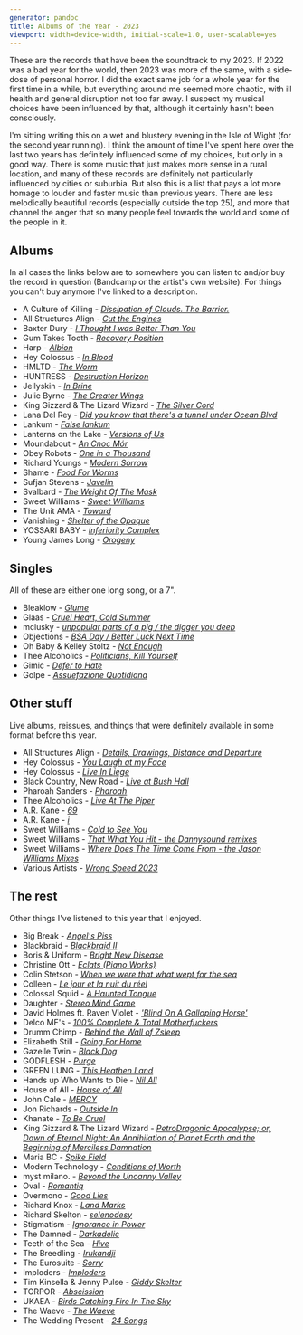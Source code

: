 ```yaml
---
generator: pandoc
title: Albums of the Year - 2023
viewport: width=device-width, initial-scale=1.0, user-scalable=yes
---
```


These are the records that have been the soundtrack to my 2023. If 2022 was a bad year for the world, then 2023 was more of the same, with a side-dose of personal horror. I did the exact same job for a whole year for the first time in a while, but everything around me seemed more chaotic, with ill health and general disruption not too far away. I suspect my musical choices have been influenced by that, although it certainly hasn't been consciously.

I'm sitting writing this on a wet and blustery evening in the Isle of Wight (for the second year running). I think the amount of time I've spent here over the last two years has definitely influenced some of my choices, but only in a good way. There is some music that just makes more sense in a rural location, and many of these records are definitely not particularly influenced by cities or suburbia. But also this is a list that pays a lot more homage to louder and faster music than previous years. There are less melodically beautiful records (especially outside the top 25), and more that channel the anger that so many people feel towards the world and some of the people in it.

## Albums

In all cases the links below are to somewhere you can listen to and/or buy the record in question (Bandcamp or the artist's own website). For things you can't buy anymore I've linked to a description.

* A Culture of Killing - [_Dissipation of Clouds. The Barrier._](https://acultureofkilling.bandcamp.com/album/dissipation-of-clouds-the-barrier)
* All Structures Align - [_Cut the Engines_](https://allstructuresalign.bandcamp.com/album/cut-the-engines)
* Baxter Dury - [_I Thought I was Better Than You_](https://baxterdury.bandcamp.com/album/i-thought-i-was-better-than-you)
* Gum Takes Tooth - [_Recovery Position_](https://gumtakestooth.bandcamp.com/album/recovery-position)
* Harp - [_Albion_](https://harpband.bandcamp.com/album/albion)
* Hey Colossus - [_In Blood_](https://heycolossus.bandcamp.com/album/in-blood)
* HMLTD - [_The Worm_](https://hmltd.bandcamp.com/album/the-worm)
* HUNTRESS - [_Destruction Horizon_](https://brawlrecords.bandcamp.com/album/destruction-horizon-2)
* Jellyskin - [_In Brine_](https://jellyskin.bandcamp.com/album/in-brine)
* Julie Byrne - [_The Greater Wings_](https://juliembyrne.bandcamp.com/album/the-greater-wings)
* King Gizzard & The Lizard Wizard - [_The Silver Cord_](https://kinggizzard.bandcamp.com/album/the-silver-cord)
* Lana Del Rey - [_Did you know that there's a tunnel under Ocean Blvd_](https://www.theguardian.com/music/2023/dec/15/the-50-best-albums-of-2023-no-6-lana-del-rey-did-you-know-that-theres-a-tunnel-under-ocean-blvd)
* Lankum - [_False lankum_](https://lankum.bandcamp.com/album/false-lankum)
* Lanterns on the Lake - [_Versions of Us_](https://lanternsonthelake.bandcamp.com/album/versions-of-us)
* Moundabout - [_An Cnoc Mór_](https://moundabout.bandcamp.com/album/an-cnoc-m-r)
* Obey Robots - [_One in a Thousand_](https://penfriendrocks.bandcamp.com/album/one-in-a-thousand-2)
* Richard Youngs - [_Modern Sorrow_](https://blacktruffle.bandcamp.com/album/modern-sorrow)
* Shame - [_Food For Worms_](https://shamebanduk.bandcamp.com/album/food-for-worms)
* Sufjan Stevens - [_Javelin_](https://sufjanstevens.bandcamp.com/album/javelin)
* Svalbard - [_The Weight Of The Mask_](https://svalbard.bandcamp.com/album/the-weight-of-the-mask)
* Sweet Williams - [_Sweet Williams_](https://sweetwilliams.bandcamp.com/album/sweet-williams-2)
* The Unit AMA - [_Toward_](https://theunitama.bandcamp.com/album/toward)
* Vanishing - [_Shelter of the Opaque_](https://thequietus.com/articles/33357-vanishing-interview)
* YOSSARI BABY - [_Inferiority Complex_](https://yossaribaby.bandcamp.com/album/inferiority-complex)
* Young James Long - [_Orogeny_](https://youngjameslongband.bandcamp.com/album/orogeny-2)

## Singles

All of these are either one long song, or a 7".

* Bleaklow - [_Glume_](https://bleaklownoise.bandcamp.com/album/glume)
* Glaas - [_Cruel Heart, Cold Summer_](https://staticshockrecords.bandcamp.com/album/cruel-heart-cold-summer)
* mclusky - [_unpopular parts of a pig / the digger you deep_](https://mcluskymclusky.bandcamp.com/album/unpopular-parts-of-a-pig-the-digger-you-deep)
* Objections - [_BSA Day / Better Luck Next Time_](https://objections.bandcamp.com/album/bsa-day-better-luck-next-time)
* Oh Baby & Kelley Stoltz - [_Not Enough_](https://state51.greedbag.com/buy/singularity-11-not-enough/)
* Thee Alcoholics - [_Politicians, Kill Yourself_](https://thee-alcoholics.bandcamp.com/album/politicians-kill-yourself)
* Gimic - [_Defer to Hate_](https://gimic.bandcamp.com/album/defer-to-hate)
* Golpe - [_Assuefazione Quotidiana_](https://staticshockrecords.bandcamp.com/album/assuefazione-quotidiana)

## Other stuff

Live albums, reissues, and things that were definitely available in some format before this year.

* All Structures Align - [_Details, Drawings, Distance and Departure_](https://allstructuresalign.bandcamp.com/album/details-drawings-distance-and-departure)
* Hey Colossus - [_You Laugh at my Face_](https://heycolossus.bandcamp.com/album/you-laugh-at-my-face)
* Hey Colossus - [_Live In Liege_](https://heycolossus.bandcamp.com/album/live-in-liege-2)
* Black Country, New Road - [_Live at Bush Hall_](https://blackcountrynewroad.bandcamp.com/album/live-at-bush-hall)
* Pharoah Sanders - [_Pharoah_](https://pharoahsanders.bandcamp.com/album/pharoah)
* Thee Alcoholics - [_Live At The Piper_](https://thee-alcoholics.bandcamp.com/album/live-at-the-piper)
* A.R. Kane - [_69_](https://arkaneband.bandcamp.com/album/69)
* A.R. Kane - [_i_](https://arkaneband.bandcamp.com/album/i)
* Sweet Williams - [_Cold to See You_](https://www.last.fm/music/Sweet+Williams/Cold+to+See+You)
* Sweet Williams - [_That What You Hit - the Dannysound remixes_](https://sweetwilliams.bandcamp.com/album/that-what-you-hit-the-dannysound-remixes)
* Sweet Williams - [_Where Does The Time Come From - the Jason Williams Mixes_](https://sweetwilliams.bandcamp.com/album/where-does-the-time-come-from-the-jason-williams-mixes)
* Various Artists - [_Wrong Speed 2023_](https://wrongspeedrecords.bandcamp.com/album/wrong-speed-2023)

## The rest

Other things I've listened to this year that I enjoyed.


* Big Break - [_Angel's Piss_](https://big-break.bandcamp.com/album/angels-piss)
* Blackbraid - [_Blackbraid II_](https://blackbraid.bandcamp.com/album/blackbraid-ii)
* Boris & Uniform - [_Bright New Disease_](https://boris.bandcamp.com/album/bright-new-disease)
* Christine Ott - [_Eclats (Piano Works)_](https://christineott.bandcamp.com/album/eclats-piano-works)
* Colin Stetson - [_When we were that what wept for the sea_](https://colinstetson.bandcamp.com/album/when-we-were-that-what-wept-for-the-sea)
* Colleen - [_Le jour et la nuit du r​é​el_](https://colleencolleen.bandcamp.com/album/le-jour-et-la-nuit-du-r-el)
* Colossal Squid - [_A Haunted Tongue_](https://adambettscolossalsquid.bandcamp.com/album/a-haunted-tongue)
* Daughter - [_Stereo Mind Game_](https://pitchfork.com/reviews/albums/daughter-stereo-mind-game/)
* David Holmes ft. Raven Violet - [_'Blind On A Galloping Horse'_](https://david-holmes.bandcamp.com/album/david-holmes-ft-raven-violet-blind-on-a-galloping-horse)
* Delco MF's - [_100% Complete & Total Motherfuckers_](https://staticshockrecords.bandcamp.com/album/100-complete-total-motherfuckers)
* Drumm Chimp - [_Behind the Wall of Zsleep_](https://drummchimp.bandcamp.com/album/behind-the-wall-of-zzleep)
* Elizabeth Still - [_Going For Home_](https://estill.bandcamp.com/album/going-for-home)
* Gazelle Twin - [_Black Dog_](https://gazelletwin.bandcamp.com/album/black-dog)
* GODFLESH - [_Purge_](https://godflesh1.bandcamp.com/album/purge)
* GREEN LUNG - [_This Heathen Land_](https://greenlung.bandcamp.com/album/this-heathen-land)
* Hands up Who Wants to Die - [_Nil All_](https://handsupwhowantstodie.bandcamp.com/album/nil-all)
* House of All - [_House of All_](https://houseofall.bandcamp.com/album/house-of-all)
* John Cale - [_MERCY_](https://pitchfork.com/reviews/albums/john-cale-mercy/)
* Jon Richards - [_Outside In_](https://jon-richards.bandcamp.com/album/outside-in)
* Khanate - [_To Be Cruel_](https://khanate.bandcamp.com/album/to-be-cruel)
* King Gizzard & The Lizard Wizard - [_PetroDragonic Apocalypse; or, Dawn of Eternal Night: An Annihilation of Planet Earth and the Beginning of Merciless Damnation_](https://kinggizzard.bandcamp.com/album/petrodragonic-apocalypse-or-dawn-of-eternal-night-an-annihilation-of-planet-earth-and-the-beginning-of-merciless-damnation)
* Maria BC - [_Spike Field_](https://mariabc.bandcamp.com/album/spike-field)
* Modern Technology - [_Conditions of Worth_](https://modern-technology.bandcamp.com/album/conditions-of-worth)
* myst milano. - [_Beyond the Uncanny Valley_](https://mystmilano.bandcamp.com/album/beyond-the-uncanny-valley)
* Oval - [_Romantiq_](https://oval.bandcamp.com/album/romantiq)
* Overmono - [_Good Lies_](https://overmono.bandcamp.com/album/good-lies)
* Richard Knox - [_Land Marks_](https://slowsecret.bandcamp.com/album/land-marks)
* Richard Skelton - [_selenodesy_](https://phantomlimblabel.bandcamp.com/album/selenodesy)
* Stigmatism - [_Ignorance in Power_](https://staticshockrecords.bandcamp.com/album/ignorance-in-power)
* The Damned - [_Darkadelic_](https://www.loudersound.com/reviews/the-damned-darkadelic-album-review)
* Teeth of the Sea - [_Hive_](https://teethofthesea.bandcamp.com/album/hive)
* The Breedling - [_Irukandji_](https://thebreedling.bandcamp.com/album/irukandji)
* The Eurosuite - [_Sorry_](https://humanworth.bandcamp.com/album/sorry)
* Imploders - [_Imploders_](https://staticshockrecords.bandcamp.com/album/imploders)
* Tim Kinsella & Jenny Pulse - [_Giddy Skelter_](https://kinsella-pulse.bandcamp.com/album/giddy-skelter)
* TORPOR - [_Abscission_](https://humanworth.bandcamp.com/album/abscission)
* UKAEA - [_Birds Catching Fire In The Sky_](https://ukaea.bandcamp.com/album/birds-catching-fire-in-the-sky-2)
* The Waeve - [_The Waeve_](https://thewaeve.bandcamp.com/album/the-waeve)
* The Wedding Present - [_24 Songs_](https://hhbtm.bandcamp.com/album/24-songs)
